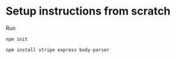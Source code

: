 # Setup instructions from scratch

Run
```
npm init
```
```
npm install stripe express body-parser
```
